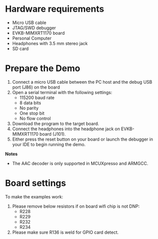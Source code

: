 Hardware requirements
=====================
- Micro USB cable
- JTAG/SWD debugger
- EVKB-MIMXRT1170 board
- Personal Computer
- Headphones with 3.5 mm stereo jack
- SD card

Prepare the Demo
================
1.  Connect a micro USB cable between the PC host and the debug USB port (J86) on the board
2.  Open a serial terminal with the following settings:
    - 115200 baud rate
    - 8 data bits
    - No parity
    - One stop bit
    - No flow control
3.  Download the program to the target board.
4.  Connect the headphones into the headphone jack on EVKB-MIMXRT1170 board (J101).
5.  Either press the reset button on your board or launch the debugger in your IDE to begin
    running the demo.

**Notes**
- The AAC decoder is only supported in MCUXpresso and ARMGCC.

Board settings
==============
To make the examples work:
1.  Please remove below resistors if on board wifi chip is not DNP:
    - R228
    - R229
    - R232
    - R234
2.  Please make sure R136 is weld for GPIO card detect.

